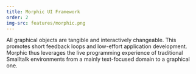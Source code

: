 ```yaml
---
title: Morphic UI Framework
order: 2
img-src: features/morphic.png
---
```

All graphical objects are tangible and interactively changeable. This promotes short feedback loops and low-effort application development. Morphic thus leverages the live programming experience of traditional Smalltalk environments from a mainly text-focused domain to a graphical one.